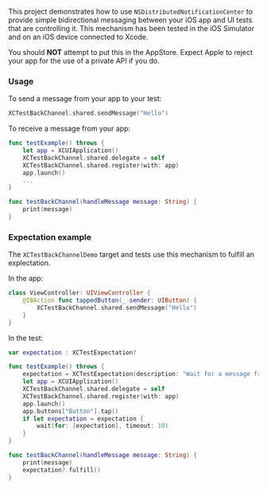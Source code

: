This project demonstrates how to use `NSDistributedNotificationCenter` to provide simple bidirectional messaging between your iOS app and UI tests that are controlling it. This mechanism has been tested in the iOS Simulator and on an iOS device connected to Xcode.

You should **NOT** attempt to put this in the AppStore. Expect Apple to reject your app for the use of a private API if you do.

### Usage

To send a message from your app to your test:

```swift
XCTestBackChannel.shared.sendMessage("Hello")
```

To receive a message from your app:

```swift
func testExample() throws {
    let app = XCUIApplication()
    XCTestBackChannel.shared.delegate = self
    XCTestBackChannel.shared.register(with: app)
    app.launch()
    ...
}

func testBackChannel(handleMessage message: String) {
    print(message)
}
```

### Expectation example

The `XCTestBackChannelDemo` target and tests use this mechanism to fulfill an explectation.

In the app:

```swift
class ViewController: UIViewController {
    @IBAction func tappedButton(_ sender: UIButton) {
        XCTestBackChannel.shared.sendMessage("Hello")
    }
}
```

In the test:

```swift
var expectation : XCTestExpectation?

func testExample() throws {
	expectation = XCTestExpectation(description: "Wait for a message from the app")
    let app = XCUIApplication()
    XCTestBackChannel.shared.delegate = self
    XCTestBackChannel.shared.register(with: app)
    app.launch()
    app.buttons["Button"].tap()
    if let expectation = expectation {
        wait(for: [expectation], timeout: 10)
    }
}

func testBackChannel(handleMessage message: String) {
    print(message)
    expectation?.fulfill()
}
```
